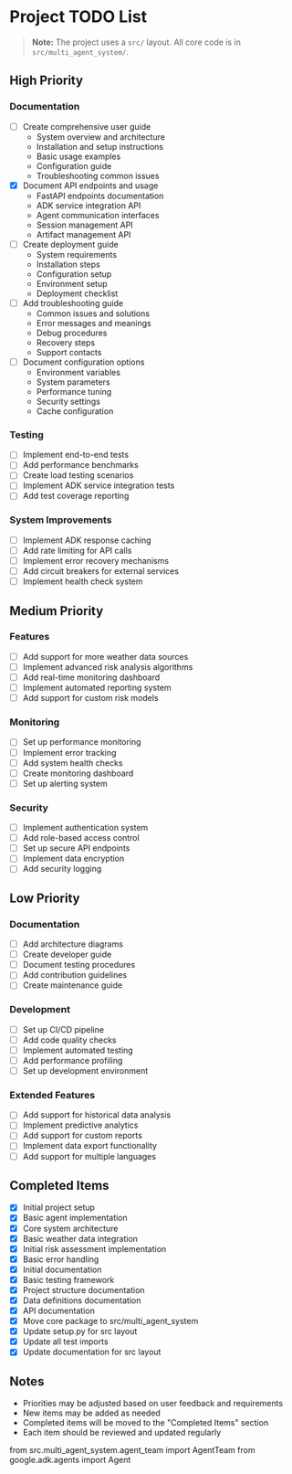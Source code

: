 # Project TODO List

> **Note:** The project uses a `src/` layout. All core code is in `src/multi_agent_system/`.

## High Priority

### Documentation
- [ ] Create comprehensive user guide
  - System overview and architecture
  - Installation and setup instructions
  - Basic usage examples
  - Configuration guide
  - Troubleshooting common issues
- [x] Document API endpoints and usage
  - FastAPI endpoints documentation
  - ADK service integration API
  - Agent communication interfaces
  - Session management API
  - Artifact management API
- [ ] Create deployment guide
  - System requirements
  - Installation steps
  - Configuration setup
  - Environment setup
  - Deployment checklist
- [ ] Add troubleshooting guide
  - Common issues and solutions
  - Error messages and meanings
  - Debug procedures
  - Recovery steps
  - Support contacts
- [ ] Document configuration options
  - Environment variables
  - System parameters
  - Performance tuning
  - Security settings
  - Cache configuration

### Testing
- [ ] Implement end-to-end tests
- [ ] Add performance benchmarks
- [ ] Create load testing scenarios
- [ ] Implement ADK service integration tests
- [ ] Add test coverage reporting

### System Improvements
- [ ] Implement ADK response caching
- [ ] Add rate limiting for API calls
- [ ] Implement error recovery mechanisms
- [ ] Add circuit breakers for external services
- [ ] Implement health check system

## Medium Priority

### Features
- [ ] Add support for more weather data sources
- [ ] Implement advanced risk analysis algorithms
- [ ] Add real-time monitoring dashboard
- [ ] Implement automated reporting system
- [ ] Add support for custom risk models

### Monitoring
- [ ] Set up performance monitoring
- [ ] Implement error tracking
- [ ] Add system health checks
- [ ] Create monitoring dashboard
- [ ] Set up alerting system

### Security
- [ ] Implement authentication system
- [ ] Add role-based access control
- [ ] Set up secure API endpoints
- [ ] Implement data encryption
- [ ] Add security logging

## Low Priority

### Documentation
- [ ] Add architecture diagrams
- [ ] Create developer guide
- [ ] Document testing procedures
- [ ] Add contribution guidelines
- [ ] Create maintenance guide

### Development
- [ ] Set up CI/CD pipeline
- [ ] Add code quality checks
- [ ] Implement automated testing
- [ ] Add performance profiling
- [ ] Set up development environment

### Extended Features
- [ ] Add support for historical data analysis
- [ ] Implement predictive analytics
- [ ] Add support for custom reports
- [ ] Implement data export functionality
- [ ] Add support for multiple languages

## Completed Items
- [x] Initial project setup
- [x] Basic agent implementation
- [x] Core system architecture
- [x] Basic weather data integration
- [x] Initial risk assessment implementation
- [x] Basic error handling
- [x] Initial documentation
- [x] Basic testing framework
- [x] Project structure documentation
- [x] Data definitions documentation
- [x] API documentation
- [x] Move core package to src/multi_agent_system
- [x] Update setup.py for src layout
- [x] Update all test imports
- [x] Update documentation for src layout

## Notes
- Priorities may be adjusted based on user feedback and requirements
- New items may be added as needed
- Completed items will be moved to the "Completed Items" section
- Each item should be reviewed and updated regularly 

from src.multi_agent_system.agent_team import AgentTeam
from google.adk.agents import Agent 